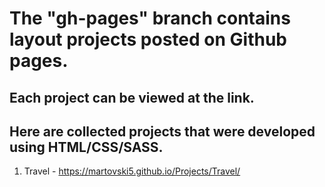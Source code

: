# The "gh-pages" branch contains layout projects posted on Github pages.
## Each project can be viewed at the link.
## Here are collected projects that were developed using HTML/CSS/SASS.

1. Travel - https://martovski5.github.io/Projects/Travel/
